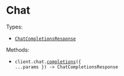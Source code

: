 # Chat

Types:

- <code><a href="./src/resources/chat.ts">ChatCompletionsResponse</a></code>

Methods:

- <code title="post /api/v1/chat/completions">client.chat.<a href="./src/resources/chat.ts">completions</a>({ ...params }) -> ChatCompletionsResponse</code>
